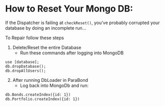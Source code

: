 # How to Reset Your Mongo DB:

If the Dispatcher is failing at `checkReset()`, you've probably corrupted your
database by doing an incomplete run...

To Repair follow these steps

1. Delete/Reset the entire Database
    * Run these commands after logging into MongoDB

```
use [database]; 
db.dropDatabase(); 
db.dropAllUsers();
```

2. After running DbLoader in ParaBond
    * Log back into MongoDb and run:

```
db.Bonds.createIndex({id: 1})
db.Portfolio.createIndex({id: 1})
```